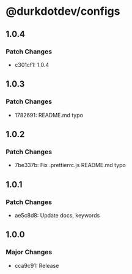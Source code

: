 # @durkdotdev/configs

## 1.0.4

### Patch Changes

- c301cf1: 1.0.4

## 1.0.3

### Patch Changes

- 1782691: README.md typo

## 1.0.2

### Patch Changes

- 7be337b: Fix .prettierrc.js README.md typo

## 1.0.1

### Patch Changes

- ae5c8d8: Update docs, keywords

## 1.0.0

### Major Changes

- cca9c91: Release
